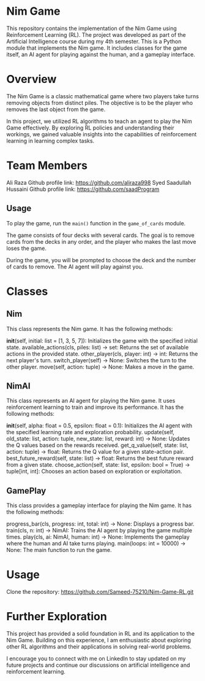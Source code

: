 # Nim Game

This repository contains the implementation of the Nim Game using Reinforcement Learning (RL). The project was developed as part of the Artificial Intelligence course during my 4th semester.
This is a Python module that implements the Nim game. It includes classes for the game itself, an AI agent for playing against the human, and a gameplay interface.

# Overview
The Nim Game is a classic mathematical game where two players take turns removing objects from distinct piles. The objective is to be the player who removes the last object from the game.

In this project, we utilized RL algorithms to teach an agent to play the Nim Game effectively. By exploring RL policies and understanding their workings, we gained valuable insights into the capabilities of reinforcement learning in learning complex tasks.

# Team Members
Ali Raza Github profile link: https://github.com/aliraza998
Syed Saadullah Hussaini Github profile link: https://github.com/saadProgram

## Usage

To play the game, run the `main()` function in the `game_of_cards` module.

The game consists of four decks with several cards. The goal is to remove cards from the decks in any order, and the player who makes the last move loses the game.

During the game, you will be prompted to choose the deck and the number of cards to remove. The AI agent will play against you.

# Classes
## Nim
This class represents the Nim game. It has the following methods:

__init__(self, initial: list = [1, 3, 5, 7]): Initializes the game with the specified initial state.
available_actions(cls, piles: list) -> set: Returns the set of available actions in the provided state.
other_player(cls, player: int) -> int: Returns the next player's turn.
switch_player(self) -> None: Switches the turn to the other player.
move(self, action: tuple) -> None: Makes a move in the game.


## NimAI
This class represents an AI agent for playing the Nim game. It uses reinforcement learning to train and improve its performance. It has the following methods:

__init__(self, alpha: float = 0.5, epsilon: float = 0.1): Initializes the AI agent with the specified learning rate and exploration probability.
update(self, old_state: list, action: tuple, new_state: list, reward: int) -> None: Updates the Q values based on the rewards received.
get_q_value(self, state: list, action: tuple) -> float: Returns the Q value for a given state-action pair.
best_future_reward(self, state: list) -> float: Returns the best future reward from a given state.
choose_action(self, state: list, epsilon: bool = True) -> tuple[int, int]: Chooses an action based on exploration or exploitation.


## GamePlay
This class provides a gameplay interface for playing the Nim game. It has the following methods:

progress_bar(cls, progress: int, total: int) -> None: Displays a progress bar.
train(cls, n: int) -> NimAI: Trains the AI agent by playing the game multiple times.
play(cls, ai: NimAI, human: int) -> None: Implements the gameplay where the human and AI take turns playing.
main(loops: int = 10000) -> None: The main function to run the game.

# Usage
Clone the repository: https://github.com/Sameed-75210/Nim-Game-RL.git

# Further Exploration
This project has provided a solid foundation in RL and its application to the Nim Game. Building on this experience, I am enthusiastic about exploring other RL algorithms and their applications in solving real-world problems.

I encourage you to connect with me on LinkedIn to stay updated on my future projects and continue our discussions on artificial intelligence and reinforcement learning.


